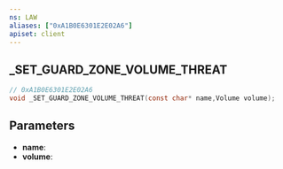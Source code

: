 ```yaml
---
ns: LAW
aliases: ["0xA1B0E6301E2E02A6"]
apiset: client
---
```

## _SET_GUARD_ZONE_VOLUME_THREAT

```c
// 0xA1B0E6301E2E02A6
void _SET_GUARD_ZONE_VOLUME_THREAT(const char* name,Volume volume);
```


## Parameters
* **name**:
* **volume**: